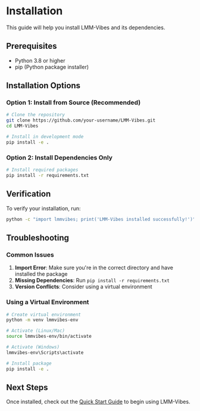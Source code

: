 # Installation

This guide will help you install LMM-Vibes and its dependencies.

## Prerequisites

- Python 3.8 or higher
- pip (Python package installer)

## Installation Options

### Option 1: Install from Source (Recommended)

```bash
# Clone the repository
git clone https://github.com/your-username/LMM-Vibes.git
cd LMM-Vibes

# Install in development mode
pip install -e .
```

### Option 2: Install Dependencies Only

```bash
# Install required packages
pip install -r requirements.txt
```

## Verification

To verify your installation, run:

```bash
python -c "import lmmvibes; print('LMM-Vibes installed successfully!')"
```

## Troubleshooting

### Common Issues

1. **Import Error**: Make sure you're in the correct directory and have installed the package
2. **Missing Dependencies**: Run `pip install -r requirements.txt`
3. **Version Conflicts**: Consider using a virtual environment

### Using a Virtual Environment

```bash
# Create virtual environment
python -m venv lmmvibes-env

# Activate (Linux/Mac)
source lmmvibes-env/bin/activate

# Activate (Windows)
lmmvibes-env\Scripts\activate

# Install package
pip install -e .
```

## Next Steps

Once installed, check out the [Quick Start Guide](quick-start.md) to begin using LMM-Vibes. 